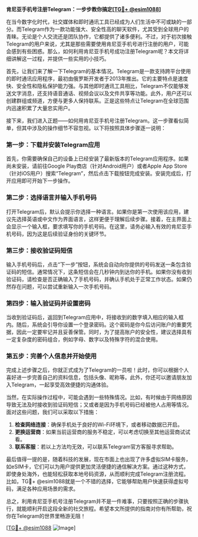 **肯尼亚手机号注册Telegram：一步步教你搞定[[TG💪+ @esim1088](https://t.me/s/esim1088)]**

在当今数字化时代，社交媒体和即时通讯工具已经成为人们生活中不可或缺的一部分。而Telegram作为一款功能强大、安全性高的聊天软件，尤其受到全球用户的青睐。无论是个人交流还是团队协作，它都提供了诸多便利。不过，对于初次接触Telegram的用户来说，尤其是那些需要使用肯尼亚手机号进行注册的用户，可能会感到有些困惑。那么，如何利用肯尼亚手机号成功注册Telegram呢？本文将详细讲解这一过程，并提供一些实用的小技巧。

首先，让我们来了解一下Telegram的基本情况。Telegram是一款支持跨平台使用的即时通讯应用程序，最初由俄罗斯开发者于2013年推出。它的主要特点是速度快、安全性和隐私保护能力强。与其他即时通讯工具相比，Telegram不仅能够发送文字消息，还支持语音通话、视频会议以及文件共享等功能。此外，用户还可以创建群组或频道，方便与更多人保持联系。正是这些特点让Telegram在全球范围内迅速积累了大量忠实用户。

接下来，我们进入正题——如何用肯尼亚手机号注册Telegram。这一步骤看似简单，但其中涉及的操作细节不容忽视。以下将按照具体步骤逐一说明：

### 第一步：下载并安装Telegram应用

首先，你需要确保自己的设备上已经安装了最新版本的Telegram应用程序。如果尚未安装，请前往Google Play商店（针对Android用户）或者Apple App Store（针对iOS用户）搜索“Telegram”，然后点击下载按钮完成安装。安装完成后，打开应用即可开始下一步操作。

### 第二步：选择语言并输入手机号码

打开Telegram后，默认会提示你选择一种语言。如果你是第一次使用该应用，建议先选择英语或中文作为界面语言，这样更便于理解后续步骤。接着，在主界面上会显示一个输入框，要求填写你的手机号码。在这里，请务必输入有效的肯尼亚手机号码，因为这是后续验证身份的关键环节。

### 第三步：接收验证码短信

输入手机号码后，点击“下一步”按钮，系统会自动向你提供的号码发送一条包含验证码的短信。通常情况下，这条短信会在几秒钟内到达你的手机。如果你没有收到验证码，请检查是否正确输入了手机号码，并确认手机处于正常工作状态。如果仍然存在问题，可以尝试重新输入一次手机号码。

### 第四步：输入验证码并设置密码

当收到验证码后，返回到Telegram应用中，将接收到的数字填入相应的输入框内。随后，系统会引导你设置一个登录密码。这个密码是你今后访问账户的重要凭据，因此一定要牢记并且妥善保管。同时，为了提高账户的安全性，建议选择具有一定复杂度的密码组合，例如字母、数字以及特殊字符的混合使用。

### 第五步：完善个人信息并开始使用

完成上述步骤之后，你就正式成为了Telegram的一员啦！此时，你可以根据个人喜好进一步完善自己的资料信息，包括头像、昵称等。此外，你还可以邀请朋友加入Telegram，一起享受高效便捷的沟通体验。

当然，在实际操作过程中，可能会遇到一些特殊情况。比如，有时候由于网络原因导致无法及时接收到验证码短信；又或者是因为手机号码已经被他人占用等情况。面对这些问题，我们可以采取以下措施：

1. **检查网络连接**：确保手机处于良好的Wi-Fi环境下，或者移动数据已开启。
2. **更换运营商**：如果当前运营商的服务不稳定，可以考虑切换至其他运营商试试看。
3. **联系客服**：若以上方法均无效，可以联系Telegram官方客服寻求帮助。

最后值得一提的是，随着科技的发展，现在市面上也出现了许多虚拟SIM卡服务，如eSIM卡，它们可以为用户提供更加灵活便捷的通信解决方案。通过这种方式，即使身处海外，也能轻松获取本地号码资源，从而顺利完成Telegram注册流程。比如，TG💪+ @esim1088就是一个不错的选择，它能够帮助用户快速获得虚拟号码，满足各种应用场景的需求。

总之，利用肯尼亚手机号注册Telegram并不是一件难事，只要按照正确的步骤执行，就能顺利开启这段全新的社交旅程。希望本文所提供的指南对你有所帮助，祝你在Telegram的世界里畅游无阻！

[[TG💪+ @esim1088](https://t.me/s/esim1088) ![Image](https://i.postimg.cc/4NQfJmqS/Snipaste-2025-05-13-00-14-12.png)]